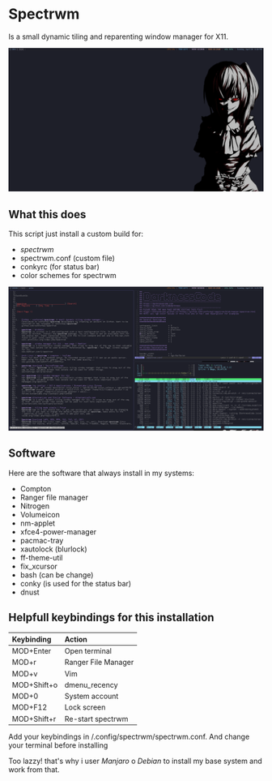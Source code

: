 # Spectrwm

Is a small dynamic tiling and reparenting window manager for X11.

![spectrwm - darknesscode](https://github.com/codedarkness/spectrwm/blob/master/config-files/spectrwm-a.png)

## What this does

This script just install a custom build for:

* *spectrwm*
* spectrwm.conf (custom file)
* conkyrc (for status bar)
* color schemes for spectrwm

![spectrwm - darknesscode](https://github.com/codedarkness/spectrwm/blob/master/config-files/spectrwm-b.png)

## Software

Here are the software that always install in my systems:

* Compton
* Ranger file manager
* Nitrogen
* Volumeicon
* nm-applet
* xfce4-power-manager
* pacmac-tray
* xautolock (blurlock)
* ff-theme-util
* fix_xcursor
* bash (can be change)
* conky (is used for the status bar)
* dnust

## Helpfull keybindings for this installation

| Keybinding  | Action              |
| :---------  | :------------------ |
| MOD+Enter   | Open terminal       |
| MOD+r       | Ranger File Manager |
| MOD+v       | Vim                 |
| MOD+Shift+o | dmenu_recency       |
| MOD+0       | System account      |
| MOD+F12     | Lock screen         |
| MOD+Shift+r | Re-start spectrwm   |

Add your keybindings in /.config/spectrwm/spectrwm.conf. And change your terminal before installing

Too lazzy! that's why i user *Manjaro* o *Debian* to install my base system and work from that.
